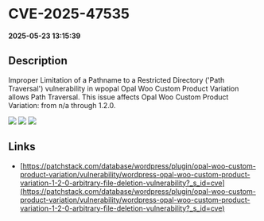 # CVE-2025-47535

**2025-05-23 13:15:39**

## Description
Improper Limitation of a Pathname to a Restricted Directory ('Path Traversal') vulnerability in wpopal Opal Woo Custom Product Variation allows Path Traversal. This issue affects Opal Woo Custom Product Variation: from n/a through 1.2.0.

![](https://img.shields.io/static/v1?label=Score&message=8.6&color=red)
![](https://img.shields.io/static/v1?label=Severity&message=HIGH&color=red)
![](https://img.shields.io/static/v1?label=CWE&message=Traversal&color=green)

## Links
- [https://patchstack.com/database/wordpress/plugin/opal-woo-custom-product-variation/vulnerability/wordpress-opal-woo-custom-product-variation-1-2-0-arbitrary-file-deletion-vulnerability?_s_id=cve](https://patchstack.com/database/wordpress/plugin/opal-woo-custom-product-variation/vulnerability/wordpress-opal-woo-custom-product-variation-1-2-0-arbitrary-file-deletion-vulnerability?_s_id=cve)
